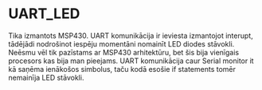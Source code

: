 # UART_LED

Tika izmantots MSP430. UART komunikācija ir ieviesta izmantojot interupt, tādējādi nodrošinot iespēju momentāni nomainīt LED diodes stāvokli. Neēsmu vēl tik pazīstams ar MSP430 arhitektūru, bet šis bija vienīgais procesors kas bija man pieejams. UART komunikācija caur Serial monitor it kā saņēma ienākošos simbolus, taču kodā esošie if statements tomēr nemainīja LED stāvokli.
